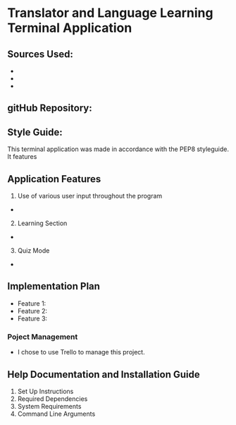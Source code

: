 # Translator and Language Learning Terminal Application

## Sources Used:
- 
- 
- 
## gitHub Repository:


## Style Guide:
This terminal application was made in accordance with the PEP8 styleguide.
It features 

## Application Features
1. Use of various user input throughout the program
- 

2. Learning Section
- 

3. Quiz Mode
- 

## Implementation Plan
- Feature 1:
- Feature 2:
- Feature 3: 

### Poject Management
- I chose to use Trello to manage this project. 

## Help Documentation and Installation Guide
1. Set Up Instructions
2. Required Dependencies
3. System Requirements
4. Command Line Arguments



